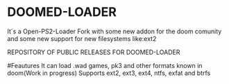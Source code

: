 # DOOMED-LOADER
It´s a Open-PS2-Loader Fork with some new addon for the doom comunity and 
some new support for new filesystems like:ext2

REPOSITORY OF PUBLIC RELEASES FOR DOOMED-LOADER

#Feautures
It can load .wad games, pk3 and other formats known in doom(Work in progress)
Supports ext2, ext3, ext4, ntfs, exfat and btrfs
